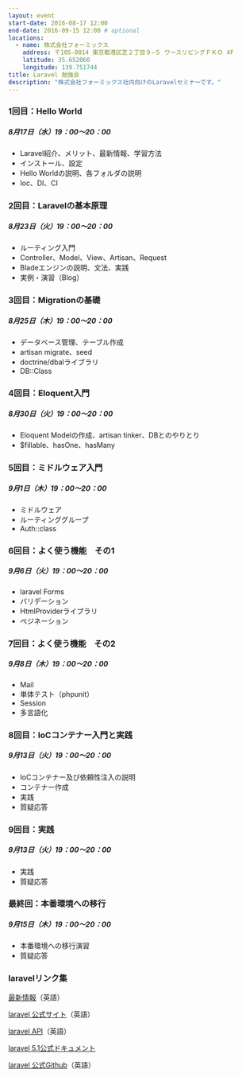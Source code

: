 ```yaml
---
layout: event
start-date: 2016-08-17 12:00
end-date: 2016-09-15 12:00 # optional
locations:
  - name: 株式会社フォーミックス
    address: 〒105-0014 東京都港区芝２丁目９−５ ワースリビングＦＫＯ 4F
    latitude: 35.652060
    longitude: 139.751744
title: Laravel 勉強会
description: "株式会社フォーミックス社内向けのLaravelセミナーです。"
---
```

### 1回目：Hello World

##### 8月17日（水）19：00～20：00

- Laravel紹介、メリット、最新情報、学習方法
- インストール、設定
- Hello Worldの説明、各フォルダの説明
- Ioc、DI、CI


### 2回目：Laravelの基本原理

##### 8月23日（火）19：00～20：00

- ルーティング入門
- Controller、Model、View、Artisan、Request
- Bladeエンジンの説明、文法、実践
- 実例・演習（Blog）


### 3回目：Migrationの基礎

##### 8月25日（木）19：00～20：00

- データベース管理、テーブル作成
- artisan migrate、seed
- doctrine/dbalライブラリ
- DB::Class


### 4回目：Eloquent入門

##### 8月30日（火）19：00～20：00

- Eloquent Modelの作成、artisan tinker、DBとのやりとり
- $fillable、hasOne、hasMany


### 5回目：ミドルウェア入門

##### 9月1日（木）19：00～20：00

- ミドルウェア
- ルーティンググループ
- Auth::class	


### 6回目：よく使う機能　その1

##### 9月6日（火）19：00～20：00

- laravel Forms
- バリデーション
- HtmlProviderライブラリ
- ペジネーション


### 7回目：よく使う機能　その2

##### 9月8日（木）19：00～20：00

- Mail
- 単体テスト（phpunit）
- Session
- 多言語化


### 8回目：IoCコンテナー入門と実践

##### 9月13日（火）19：00～20：00

- IoCコンテナー及び依頼性注入の説明
- コンテナー作成
- 実践
- 質疑応答


### 9回目：実践

##### 9月13日（火）19：00～20：00

- 実践
- 質疑応答


### 最終回：本番環境への移行

##### 9月15日（木）19：00～20：00

- 本番環境への移行演習
- 質疑応答

### laravelリンク集

[最新情報](https://laravel-news.com/)（英語）

[laravel 公式サイト](https://laravel.com/)（英語）

[laravel API](https://laravel.com/api/5.2/)（英語）

[laravel 5.1公式ドキュメント](https://readouble.com/laravel/5.1/ja/installation.html)

[laravel 公式Github](https://github.com/laravel/laravel)（英語）